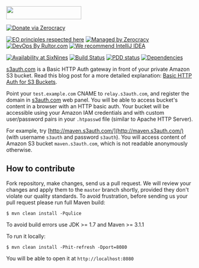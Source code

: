 <img src="http://img.s3auth.com/logo.png" width="200px" height="35px"/>

[![Donate via Zerocracy](https://www.0crat.com/contrib-badge/C3RP1J1CH.svg)](https://www.0crat.com/contrib/C3RP1J1CH)

[![EO principles respected here](http://www.elegantobjects.org/badge.svg)](http://www.elegantobjects.org)
[![Managed by Zerocracy](https://www.0crat.com/badge/C3RP1J1CH.svg)](https://www.0crat.com/p/C3RP1J1CH)
[![DevOps By Rultor.com](http://www.rultor.com/b/yegor256/s3auth)](http://www.rultor.com/p/yegor256/s3auth)
[![We recommend IntelliJ IDEA](http://www.elegantobjects.org/intellij-idea.svg)](https://www.jetbrains.com/idea/)

[![Availability at SixNines](https://www.sixnines.io/b/9dcb)](https://www.sixnines.io/h/9dcb)
[![Build Status](https://travis-ci.org/yegor256/s3auth.svg?branch=master)](https://travis-ci.org/yegor256/s3auth)
[![PDD status](http://www.0pdd.com/svg?name=yegor256/s3auth)](http://www.0pdd.com/p?name=yegor256/s3auth)
[![Dependencies](https://www.versioneye.com/user/projects/561ac557a193340f2f0011e5/badge.svg?style=flat)](https://www.versioneye.com/user/projects/561ac557a193340f2f0011e5)

[s3auth.com](http://www.s3auth.com) is a Basic HTTP Auth gateway
in front of your private Amazon S3 bucket. Read this blog post
for a more detailed explanation: [Basic HTTP Auth for S3 Buckets](http://www.yegor256.com/2014/04/21/s3-http-basic-auth.html).

Point your `test.example.com` CNAME to `relay.s3auth.com`,
and register the domain in [s3auth.com](http://www.s3auth.com) web panel.
You will be able to access bucket's content in a browser with an HTTP basic auth.
Your bucket will be accessible using your Amazon IAM credentials
and with custom user/password pairs in your `.htpasswd` file
(similar to Apache HTTP Server).

For example, try [http://maven.s3auth.com/](http://maven.s3auth.com/)
(with username `s3auth` and password `s3auth`).
You will access content of Amazon S3 bucket `maven.s3auth.com`,
which is not readable anonymously otherwise.

## How to contribute

Fork repository, make changes, send us a pull request. We will review
your changes and apply them to the `master` branch shortly, provided
they don't violate our quality standards. To avoid frustration, before
sending us your pull request please run full Maven build:

```
$ mvn clean install -Pqulice
```

To avoid build errors use JDK >= 1.7 and Maven >= 3.1.1

To run it locally:

```
$ mvn clean install -Phit-refresh -Dport=8080
```

You will be able to open it at `http://localhost:8080`

